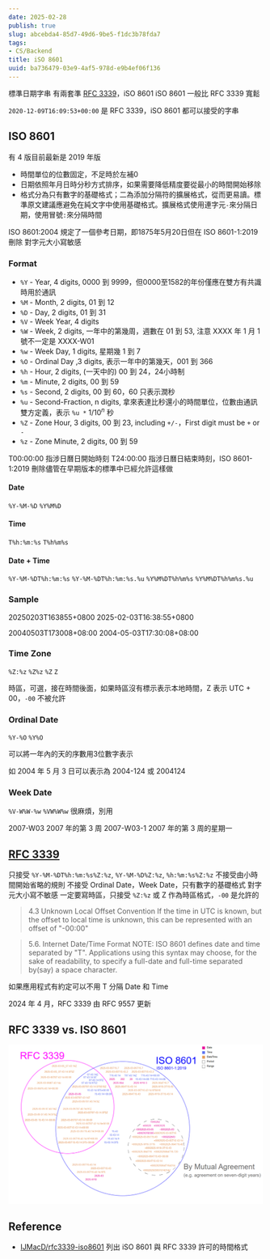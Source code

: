 ```yaml
---
date: 2025-02-28
publish: true
slug: abcebda4-85d7-49d6-9be5-f1dc3b78fda7
tags:
- CS/Backend
title: iSO 8601
uuid: ba736479-03e9-4af5-978d-e9b4ef06f136
---
```

標準日期字串
有兩套準 [RFC 3339](https://datatracker.ietf.org/doc/html/rfc3339)，iSO 8601
iSO 8601 一般比 RFC 3339 寬鬆

`2020-12-09T16:09:53+00:00` 是 RFC 3339，iSO 8601 都可以接受的字串

## ISO 8601

有 4 版目前最新是 2019 年版

- 時間單位的位數固定，不足時於左補0
- 日期依照年月日時分秒方式排序，如果需要降低精度要從最小的時間開始移除
- 格式分為只有數字的基礎格式；二為添加分隔符的擴展格式，從而更易讀。標準原文建議應避免在純文字中使用基礎格式。擴展格式使用連字元`-`來分隔日期，使用冒號`:`來分隔時間

ISO 8601:2004 規定了一個參考日期，即1875年5月20日但在 ISO 8601-1:2019刪除
對字元大小寫敏感

### Format

- `%Y` - Year, 4 digits, 0000 到 9999，但0000至1582的年份僅應在雙方有共識時用於通訊
- `%M` - Month, 2 digits, 01 到 12
- `%D` - Day, 2 digits, 01 到 31
- `%V` - Week Year, 4 digits
- `%W` - Week, 2 digits, 一年中的第幾周，週數在 01 到 53, 注意 XXXX 年 1 月 1 號不一定是 XXXX-W01
- `%w` - Week Day, 1 digits, 星期幾 1 到 7
- `%O` - Ordinal Day ,3 digits, 表示一年中的第幾天，001 到 366
- `%h` - Hour, 2 digits, (一天中的) 00 到 24，24小時制
- `%m` - Minute, 2 digits, 00 到 59
- `%s` - Second, 2 digits, 00 到 60，60 只表示潤秒
- `%u` - Second-Fraction, n digits, 拿來表達比秒還小的時間單位，位數由通訊雙方定義，表示 `%u *` $1 / 10^n$ 秒
- `%Z` - Zone Hour, 3 digits, 00 到 23, including `+/-`，First digit must be `+` or `-`
- `%z` - Zone Minute, 2 digits, 00 到 59

T00:00:00 指涉日曆日開始時刻
T24:00:00 指涉日曆日結束時刻，ISO 8601-1:2019 刪除儘管在早期版本的標準中已經允許這樣做

#### Date

`%Y-%M-%D`
`%Y%M%D`

#### Time

`T%h:%m:%s`
`T%h%m%s`

#### Date + Time

`%Y-%M-%DT%h:%m:%s`
`%Y-%M-%DT%h:%m:%s.%u`
`%Y%M%DT%h%m%s`
`%Y%M%DT%h%m%s.%u`

### Sample

20250203T163855+0800
2025-02-03T16:38:55+0800

20040503T173008+08:00
2004-05-03T17:30:08+08:00

### Time Zone

`%Z:%z`
`%Z%z`
`%Z`
`Z`

時區，可選，接在時間後面，如果時區沒有標示表示本地時間，Z 表示 UTC + 00，`-00` 不被允許

### Ordinal Date

`%Y-%O`
`%Y%O`

可以將一年內的天的序數用3位數字表示

如 2004 年 5 月 3 日可以表示為 2004-124 或 2004124

### Week Date

`%V-W%W-%w`
`%VW%W%w`
很麻煩，別用

2007-W03  2007 年的第 3 周
2007-W03-1 2007 年的第 3 周的星期一

## [RFC 3339](https://datatracker.ietf.org/doc/html/rfc3339)

只接受 `%Y-%M-%DT%h:%m:%s%Z:%z`, `%Y-%M-%D%Z:%z`, `%h:%m:%s%Z:%z`
不接受由小時間開始省略的規則
不接受 Ordinal Date，Week Date，只有數字的基礎格式
對字元大小寫不敏感
一定要寫時區，只接受 `%Z:%z` 或 Z 作為時區格式，`-00` 是允許的

> 4.3 Unknown Local Offset Convention
> If the time in UTC is known, but the offset to local time is unknown, this can be represented with an offset of "-00:00"



> 5.6. Internet Date/Time Format
> NOTE: ISO 8601 defines date and time separated by "T". Applications using this syntax may choose, for the sake of readability, to specify a full-date and full-time separated by(say) a space character.



如果應用程式有約定可以不用 T 分隔 Date 和 Time

2024 年 4 月，RFC 3339 由 RFC 9557 更新

## RFC 3339 vs. ISO 8601

![](../33d3efc2-a15c-4d34-a7f0-b13181f38a14.png)

## Reference

- [IJMacD/rfc3339-iso8601](https://github.com/IJMacD/rfc3339-iso8601)
  列出 iSO 8601 與 RFC 3339 許可的時間格式
